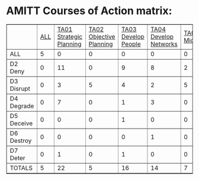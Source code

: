 # AMITT Courses of Action matrix:

<table border="1">
<tr>
<td> </td>
<td><a href="tactics/ALcounters.md">ALL</a></td>
<td><a href="tactics/TA01counters.md">TA01 Strategic Planning</a></td>
<td><a href="tactics/TA02counters.md">TA02 Objective Planning</a></td>
<td><a href="tactics/TA03counters.md">TA03 Develop People</a></td>
<td><a href="tactics/TA04counters.md">TA04 Develop Networks</a></td>
<td><a href="tactics/TA05counters.md">TA05 Microtargeting</a></td>
<td><a href="tactics/TA06counters.md">TA06 Develop Content</a></td>
<td><a href="tactics/TA07counters.md">TA07 Channel Selection</a></td>
<td><a href="tactics/TA08counters.md">TA08 Pump Priming</a></td>
<td><a href="tactics/TA09counters.md">TA09 Exposure</a></td>
<td><a href="tactics/TA10counters.md">TA10 Go Physical</a></td>
<td><a href="tactics/TA11counters.md">TA11 Persistence</a></td>
<td><a href="tactics/TA12counters.md">TA12 Measure Effectiveness</a></td>
</tr><tr>
<td>ALL</td>
<td>5</td>
<td>0</td>
<td>0</td>
<td>0</td>
<td>0</td>
<td>0</td>
<td>0</td>
<td>0</td>
<td>0</td>
<td>0</td>
<td>0</td>
<td>0</td>
<td>0</td>
</tr>
<tr>
<td>D2 Deny</td>
<td>0</td>
<td>11</td>
<td>0</td>
<td>9</td>
<td>8</td>
<td>2</td>
<td>7</td>
<td>3</td>
<td>5</td>
<td>1</td>
<td>1</td>
<td>1</td>
<td>0</td>
</tr>
<tr>
<td>D3 Disrupt</td>
<td>0</td>
<td>3</td>
<td>5</td>
<td>4</td>
<td>2</td>
<td>5</td>
<td>7</td>
<td>1</td>
<td>0</td>
<td>4</td>
<td>0</td>
<td>7</td>
<td>1</td>
</tr>
<tr>
<td>D4 Degrade</td>
<td>0</td>
<td>7</td>
<td>0</td>
<td>1</td>
<td>3</td>
<td>0</td>
<td>5</td>
<td>2</td>
<td>2</td>
<td>0</td>
<td>0</td>
<td>6</td>
<td>2</td>
</tr>
<tr>
<td>D5 Deceive</td>
<td>0</td>
<td>0</td>
<td>0</td>
<td>1</td>
<td>0</td>
<td>0</td>
<td>2</td>
<td>1</td>
<td>0</td>
<td>0</td>
<td>0</td>
<td>1</td>
<td>0</td>
</tr>
<tr>
<td>D6 Destroy</td>
<td>0</td>
<td>0</td>
<td>0</td>
<td>0</td>
<td>1</td>
<td>0</td>
<td>0</td>
<td>1</td>
<td>0</td>
<td>1</td>
<td>0</td>
<td>0</td>
<td>0</td>
</tr>
<tr>
<td>D7 Deter</td>
<td>0</td>
<td>1</td>
<td>0</td>
<td>1</td>
<td>0</td>
<td>0</td>
<td>5</td>
<td>0</td>
<td>3</td>
<td>0</td>
<td>1</td>
<td>0</td>
<td>0</td>
</tr>
<tr>
<td>TOTALS</td>
<td>5</td>
<td>22</td>
<td>5</td>
<td>16</td>
<td>14</td>
<td>7</td>
<td>26</td>
<td>8</td>
<td>10</td>
<td>6</td>
<td>2</td>
<td>15</td>
<td>3</td>
</tr>
</table>
